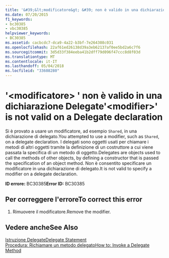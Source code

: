 ```yaml
---
title: '&#39;&lt;modificatore&gt; &#39; non è valido in una dichiarazione Delegate'
ms.date: 07/20/2015
f1_keywords:
- bc30385
- vbc30385
helpviewer_keywords:
- BC30385
ms.assetid: cacbcdc7-dca9-4a22-b3bf-7e264308c031
ms.openlocfilehash: 22af61ed26138d39a3eb62137af0ee5bd2a6c7f6
ms.sourcegitcommit: 3d5d33f384eeba41b2dff79d096f47ccc8d8f03d
ms.translationtype: MT
ms.contentlocale: it-IT
ms.lasthandoff: 05/04/2018
ms.locfileid: "33608280"
---
```

# <a name="39ltmodifiergt39-is-not-valid-on-a-delegate-declaration"></a><span data-ttu-id="da0f0-102">&#39;&lt;modificatore&gt; &#39; non è valido in una dichiarazione Delegate</span><span class="sxs-lookup"><span data-stu-id="da0f0-102">&#39;&lt;modifier&gt;&#39; is not valid on a Delegate declaration</span></span>
<span data-ttu-id="da0f0-103">Si è provato a usare un modificatore, ad esempio `Shared`, in una dichiarazione di delegato.</span><span class="sxs-lookup"><span data-stu-id="da0f0-103">You attempted to use a modifier, such as `Shared`, on a delegate declaration.</span></span> <span data-ttu-id="da0f0-104">I delegati sono oggetti usati per chiamare i metodi di altri oggetti tramite la definizione di un costruttore a cui viene passata la specifica di un metodo di oggetto.</span><span class="sxs-lookup"><span data-stu-id="da0f0-104">Delegates are objects used to call the methods of other objects, by defining a constructor that is passed the specification of an object method.</span></span> <span data-ttu-id="da0f0-105">Non è consentito specificare un modificatore in una dichiarazione di delegato.</span><span class="sxs-lookup"><span data-stu-id="da0f0-105">It is not valid to specify a modifier on a delegate declaration.</span></span>  
  
 <span data-ttu-id="da0f0-106">**ID errore:** BC30385</span><span class="sxs-lookup"><span data-stu-id="da0f0-106">**Error ID:** BC30385</span></span>  
  
## <a name="to-correct-this-error"></a><span data-ttu-id="da0f0-107">Per correggere l'errore</span><span class="sxs-lookup"><span data-stu-id="da0f0-107">To correct this error</span></span>  
  
1.  <span data-ttu-id="da0f0-108">Rimuovere il modificatore.</span><span class="sxs-lookup"><span data-stu-id="da0f0-108">Remove the modifier.</span></span>  
  
## <a name="see-also"></a><span data-ttu-id="da0f0-109">Vedere anche</span><span class="sxs-lookup"><span data-stu-id="da0f0-109">See Also</span></span>  
 [<span data-ttu-id="da0f0-110">Istruzione Delegate</span><span class="sxs-lookup"><span data-stu-id="da0f0-110">Delegate Statement</span></span>](../../visual-basic/language-reference/statements/delegate-statement.md)  
 [<span data-ttu-id="da0f0-111">Procedura: Richiamare un metodo delegato</span><span class="sxs-lookup"><span data-stu-id="da0f0-111">How to: Invoke a Delegate Method</span></span>](../../visual-basic/programming-guide/language-features/delegates/how-to-invoke-a-delegate-method.md)
